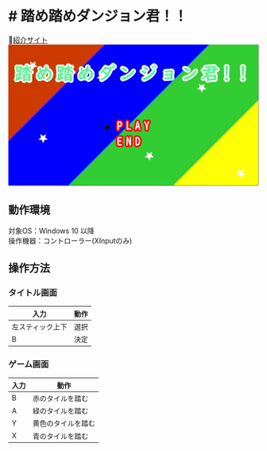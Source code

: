# # 踏め踏めダンジョン君！！
🔗[紹介サイト](https://miyagi-yuta.com/step-step-dungeon-kun/)
![Image](Preview.jpg)

## **動作環境**

対象OS：Windows 10 以降  
操作機器：コントローラー(XInputのみ)
 
## 操作方法

### タイトル画面

|入力|動作|
|---|---|
|左スティック上下|選択|
|B|決定|

### ゲーム画面

|入力|動作|
|---|---|
|B|赤のタイルを踏む|
|A|緑のタイルを踏む|
|Y|黄色のタイルを踏む|
|X|青のタイルを踏む|
